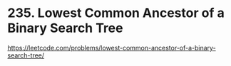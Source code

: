 # 235. Lowest Common Ancestor of a Binary Search Tree

https://leetcode.com/problems/lowest-common-ancestor-of-a-binary-search-tree/
